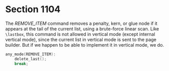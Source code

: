 # Section 1104

The *REMOVE_ITEM* command removes a penalty, kern, or glue node if it appears at the tail of the current list, using a brute-force linear scan.
Like `\lastbox`, this command is not allowed in vertical mode (except internal vertical mode), since the current list in vertical mode is sent to the page builder.
But if we happen to be able to implement it in vertical mode, we do.

```c << Cases of |main_control| that build boxes and lists >>+=
any_mode(REMOVE_ITEM):
    delete_last();
    break;
```
